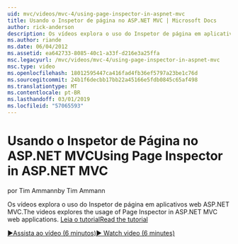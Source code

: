 ```yaml
---
uid: mvc/videos/mvc-4/using-page-inspector-in-aspnet-mvc
title: Usando o Inspetor de página no ASP.NET MVC | Microsoft Docs
author: rick-anderson
description: Os vídeos explora o uso do Inspetor de página em aplicativos web ASP.NET MVC. Leia o tutorial
ms.author: riande
ms.date: 06/04/2012
ms.assetid: ea642733-8085-40c1-a33f-d216e3a25ffa
msc.legacyurl: /mvc/videos/mvc-4/using-page-inspector-in-aspnet-mvc
msc.type: video
ms.openlocfilehash: 18012595447ca416fad4fb36ef5797a23be1c76d
ms.sourcegitcommit: 24b1f6decbb17bb22a45166e5fdb0845c65af498
ms.translationtype: MT
ms.contentlocale: pt-BR
ms.lasthandoff: 03/01/2019
ms.locfileid: "57065593"
---
```

<a name="using-page-inspector-in-aspnet-mvc"></a><span data-ttu-id="45cc9-104">Usando o Inspetor de Página no ASP.NET MVC</span><span class="sxs-lookup"><span data-stu-id="45cc9-104">Using Page Inspector in ASP.NET MVC</span></span>
====================
<span data-ttu-id="45cc9-105">por Tim Ammann</span><span class="sxs-lookup"><span data-stu-id="45cc9-105">by Tim Ammann</span></span>

<span data-ttu-id="45cc9-106">Os vídeos explora o uso do Inspetor de página em aplicativos web ASP.NET MVC.</span><span class="sxs-lookup"><span data-stu-id="45cc9-106">The videos explores the usage of Page Inspector in ASP.NET MVC web applications.</span></span> [<span data-ttu-id="45cc9-107">Leia o tutorial</span><span class="sxs-lookup"><span data-stu-id="45cc9-107">Read the tutorial</span></span>](../../overview/views/using-page-inspector-in-aspnet-mvc.md)

[<span data-ttu-id="45cc9-108">&#9654;Assista ao vídeo (6 minutos)</span><span class="sxs-lookup"><span data-stu-id="45cc9-108">&#9654; Watch video (6 minutes)</span></span>](https://channel9.msdn.com/Blogs/ASP-NET-Site-Videos/using-page-inspector-in-aspnet-mvc)
